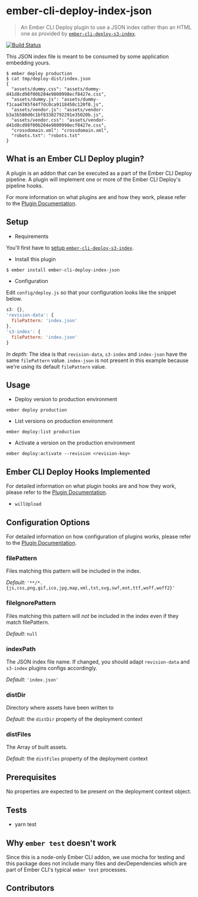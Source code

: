 # ember-cli-deploy-index-json

> An Ember CLI Deploy plugin to use a JSON index rather than an HTML one as provided by [`ember-cli-deploy-s3-index`](https://github.com/ember-cli-deploy/ember-cli-deploy-s3-index).

[![Build Status](https://travis-ci.org/peopledoc/ember-cli-deploy-index-json.svg?branch=master)](https://travis-ci.org/peopledoc/ember-cli-deploy-index-json)

This JSON index file is meant to be consumed by some application embedding yours.

```
$ ember deploy production
$ cat tmp/deploy-dist/index.json
{
  "assets/dummy.css": "assets/dummy-d41d8cd98f00b204e9800998ecf8427e.css",
  "assets/dummy.js": "assets/dummy-f1caa4785f44f7dc0ca9118458c120f8.js",
  "assets/vendor.js": "assets/vendor-b3a3b580d0c1bf83382792291e35020b.js",
  "assets/vendor.css": "assets/vendor-d41d8cd98f00b204e9800998ecf8427e.css",
  "crossdomain.xml": "crossdomain.xml",
  "robots.txt": "robots.txt"
}
```

## What is an Ember CLI Deploy plugin?

A plugin is an addon that can be executed as a part of the Ember CLI Deploy pipeline. A plugin will implement one or more of the Ember CLI Deploy's pipeline hooks.

For more information on what plugins are and how they work, please refer to the [Plugin Documentation][1].

## Setup

- Requirements

You'll first have to [setup `ember-cli-deploy-s3-index`](https://github.com/ember-cli-deploy/ember-cli-deploy-s3-index#quick-start).

- Install this plugin

```bash
$ ember install ember-cli-deploy-index-json
```

- Configuration

Edit `config/deploy.js` so that your configuration looks like the snippet below.

```js
s3: {},
'revision-data': {
  filePattern: 'index.json'
},
's3-index': {
  filePattern: 'index.json'
}
```

_In depth:_ The idea is that `revision-data`, `s3-index` and `index-json` have the same `filePattern` value. `index-json` is not present in this example because we're using its default `filePattern` value.

## Usage

- Deploy version to production environment

`ember deploy production`

- List versions on production environment

`ember deploy:list production`

- Activate a version on the production environment

`ember deploy:activate --revision <revision-key>`

## Ember CLI Deploy Hooks Implemented

For detailed information on what plugin hooks are and how they work, please refer to the [Plugin Documentation][1].

- `willUpload`

## Configuration Options

For detailed information on how configuration of plugins works, please refer to the [Plugin Documentation][1].

### filePattern

Files matching this pattern will be included in the index.

_Default:_ `'**/*.{js,css,png,gif,ico,jpg,map,xml,txt,svg,swf,eot,ttf,woff,woff2}'`

### fileIgnorePattern

Files matching this pattern will _not_ be included in the index even if they match filePattern.

_Default:_ `null`

### indexPath

The JSON index file name. If changed, you should adapt `revision-data` and `s3-index` plugins configs accordingly.

_Default:_ `'index.json'`

### distDir

Directory where assets have been written to

_Default:_ the `distDir` property of the deployment context

### distFiles

The Array of built assets.

_Default:_ the `distFiles` property of the deployment context

## Prerequisites

No properties are expected to be present on the deployment context object.

## Tests

- yarn test

## Why `ember test` doesn't work

Since this is a node-only Ember CLI addon, we use mocha for testing and this package does not include many files and devDependencies which are part of Ember CLI's typical `ember test` processes.

[1]: http://ember-cli-deploy.com/plugins/ "Plugin Documentation"
[2]: https://github.com/ember-cli-deploy/ember-cli-deploy-build "ember-cli-deploy-build"

## Contributors

<!-- readme: contributors,ember-tomster/- -start -->
<!-- readme: contributors,ember-tomster/- -end -->
